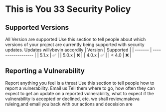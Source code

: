 # This is You 33 Security Policy

## Supported Versions
All Version are supported
Use this section to tell people about which versions of your project are
currently being supported with security updates.
Updates willvbevin accordily
| Version | Supported          |
| ------- | ------------------ |
| 5.1.x   | :white_check_mark: |
| 5.0.x   | :x:                |
| 4.0.x   | :white_check_mark: |
| < 4.0   | :x:                |

## Reporting a Vulnerability
Report anything you feel is a threat
Use this section to tell people how to report a vulnerability.
Email us
Tell them where to go, how often they can expect to get an update on a
reported vulnerability, what to expect if the vulnerability is accepted or
declined, etc.
we shall review,makeva ruleing,and email you back with our actions and deceision are  
